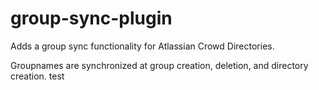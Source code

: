 # group-sync-plugin

Adds a group sync functionality for Atlassian Crowd Directories. 

Groupnames are synchronized at group creation, deletion, and directory creation.
test

